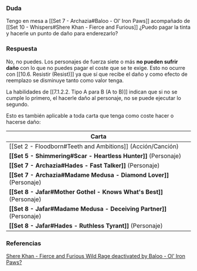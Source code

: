 ### Duda
Tengo en mesa a [[Set 7 - Archazia#Baloo - Ol' Iron Paws]] acompañado de [[Set 10 - Whispers#Shere Khan - Fierce and Furious]] ¿Puedo pagar la tinta y hacerle un punto de daño para enderezarlo?

### Respuesta
No, no puedes. Los personajes de fuerza siete o más **no pueden sufrir daño** con lo que no puedes pagar el coste que se te exige. Esto no ocurre con [[10.6. Resistir (Resist)]] ya que sí que recibe el daño y como efecto de reemplazo se disminuye tanto como valor tenga.

La habilidades de [[7.1.2.2. Tipo A para B (A to B)]] indican que si no se cumple lo primero, el hacerle daño al personaje, no se puede ejecutar lo segundo.

Esto es también aplicable a toda carta que tenga como coste hacer o hacerse daño:

| Carta                                                               |
| ------------------------------------------------------------------- |
| [[Set 2 - Floodborn#Teeth and Ambitions]] (Acción/Canción)          |
| **[[Set 5 - Shimmering#Scar - Heartless Hunter]]** (Personaje)      |
| **[[Set 7 - Archazia#Hades - Fast Talker]]** (Personaje)            |
| **[[Set 7 - Archazia#Madame Medusa - Diamond Lover]]** (Personaje)  |
| **[[Set 8 - Jafar#Mother Gothel - Knows What's Best]]** (Personaje) |
| **[[Set 8 - Jafar#Madame Medusa - Deceiving Partner]]** (Personaje) |
| **[[Set 8 - Jafar#Hades - Ruthless Tyrant]]** (Personaje)           |

### Referencias
[Shere Khan - Fierce and Furious Wild Rage deactivated by Baloo - Ol' Iron Paws?](https://discordapp.com/channels/1239209810654793730/1429859221268205588)